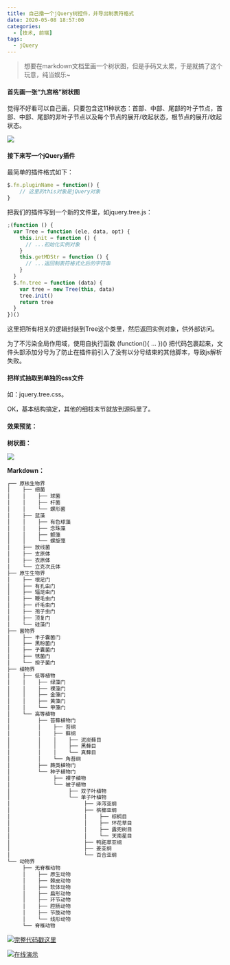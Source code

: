```yaml
---
title: 自己撸一个jQuery树控件，并导出制表符格式
date: 2020-05-08 18:57:00
categories:
  - [技术, 前端]
tags:
  - jQuery
---
```


> 想要在markdown文档里画一个树状图，但是手码又太累，于是就搞了这个玩意，纯当娱乐~

####  首先画一张“九宫格”树状图

觉得不好看可以自己画，只要包含这11种状态：首部、中部、尾部的叶子节点，首部、中部、尾部的非叶子节点以及每个节点的展开/收起状态，根节点的展开/收起状态。
<!-- more -->
![](/images/jquery_tree_1.png)

#### 接下来写一个jQuery插件

最简单的插件格式如下：

```javascript
$.fn.pluginName = function() {
    // 这里的this对象是jQuery对象
}
```

把我们的插件写到一个新的文件里，如jquery.tree.js：

```javascript
;(function () {
  var Tree = function (ele, data, opt) {
    this.init = function () {
      // ...初始化实例对象
    }
    this.getMDStr = function () {
      // ...返回制表符格式化后的字符串
    }
  }
  $.fn.tree = function (data) {
    var tree = new Tree(this, data)
    tree.init()
    return tree
  }
})()
```

这里把所有相关的逻辑封装到Tree这个类里，然后返回实例对象，供外部访问。

为了不污染全局作用域，使用自执行函数 (function(){ ... })() 把代码包裹起来，文件头部添加分号为了防止在插件前引入了没有以分号结束的其他脚本，导致js解析失败。

#### 把样式抽取到单独的css文件

如：jquery.tree.css。

OK，基本结构搞定，其他的细枝末节就放到源码里了。

#### 效果预览：

**树状图：**

![](/images/jquery_tree_2.png)

**Markdown：**

```markdown
┌── 原核生物界
│    ├── 细菌
│    │    ├── 球菌
│    │    ├── 杆菌
│    │    └── 螺形菌
│    ├── 蓝藻
│    │    ├── 有色球藻
│    │    ├── 念珠藻
│    │    ├── 颤藻
│    │    └── 螺旋藻
│    ├── 放线菌
│    ├── 支原体
│    ├── 衣原体
│    └── 立克次氏体
├── 原生生物界
│    ├── 根足门
│    ├── 有孔虫门
│    ├── 辐足虫门
│    ├── 鞭毛虫门
│    ├── 纤毛虫门
│    ├── 孢子虫门
│    ├── 顶复门
│    └── 硅藻门
├── 菌物界
│    ├── 半子囊菌门
│    ├── 黑粉菌门
│    ├── 子囊菌门
│    ├── 锈菌门
│    └── 担子菌门
├── 植物界
│    ├── 低等植物
│    │    ├── 绿藻门
│    │    ├── 裸藻门
│    │    ├── 金藻门
│    │    ├── 黄藻门
│    │    └── 甲藻门
│    └── 高等植物
│         ├── 苔藓植物门
│         │    ├── 苔纲
│         │    ├── 藓纲
│         │    │    ├── 泥炭藓目
│         │    │    ├── 黑藓目
│         │    │    └── 真藓目
│         │    └── 角苔纲
│         ├── 蕨类植物门
│         └── 种子植物门
│              ├── 裸子植物
│              └── 被子植物
│                   ├── 双子叶植物
│                   └── 单子叶植物
│                        ├── 泽泻亚纲
│                        ├── 槟榔亚纲
│                        │    ├── 棕榈目
│                        │    ├── 环花草目
│                        │    ├── 露兜树目
│                        │    └── 天南星目
│                        ├── 鸭跖草亚纲
│                        ├── 姜亚纲
│                        └── 百合亚纲
└── 动物界
     ├── 无脊椎动物
     │    ├── 原生动物
     │    ├── 棘皮动物
     │    ├── 软体动物
     │    ├── 扁形动物
     │    ├── 环节动物
     │    ├── 腔肠动物
     │    ├── 节肢动物
     │    └── 线形动物
     └── 脊椎动物
```

![](/images/hand.webp)[完整代码戳这里](https://gitee.com/kaysama/blog-source-host/tree/master/jQuery%E6%A0%91%E6%8E%A7%E4%BB%B6)

![](/images/hand.webp)[在线演示](http://kaysama.gitee.io/blog-source-host/jQuery%E6%A0%91%E6%8E%A7%E4%BB%B6/)